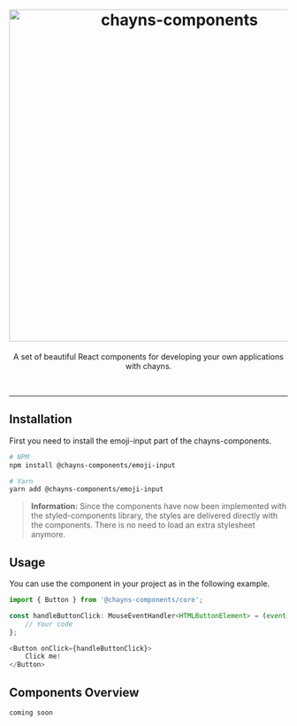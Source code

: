 <div align="center">
    <h1>
        <img src="https://raw.githubusercontent.com/TobitSoftware/chayns-components/master/assets/logo.png" width="600px" alt="chayns-components" />
    </h1>
    <p>A set of beautiful React components for developing your own applications with chayns.</p>
    <div>
        <img src="https://img.shields.io/npm/dm/@chayns-components/core.svg?style=for-the-badge" alt="" />
        <img src="https://img.shields.io/npm/v/@chayns-components/core?style=for-the-badge" alt="" />
        <img src="https://img.shields.io/github/license/TobitSoftware/chayns-components?style=for-the-badge" alt="" />
        <img src="https://img.shields.io/github/contributors/TobitSoftware/chayns-components?style=for-the-badge" alt="" />
    </div>
</div>

---

## Installation

First you need to install the emoji-input part of the chayns-components.

```bash
# NPM
npm install @chayns-components/emoji-input

# Yarn
yarn add @chayns-components/emoji-input
```

> **Information:** Since the components have now been implemented with the styled-components
> library, the styles are delivered directly with the components. There is no need to load an
> extra stylesheet anymore.

## Usage

You can use the component in your project as in the following example.

```typescript jsx
import { Button } from '@chayns-components/core';

const handleButtonClick: MouseEventHandler<HTMLButtonElement> = (event) => {
    // Your code
};

<Button onClick={handleButtonClick}>
    Click me!
</Button>
```

## Components Overview

`coming soon`
